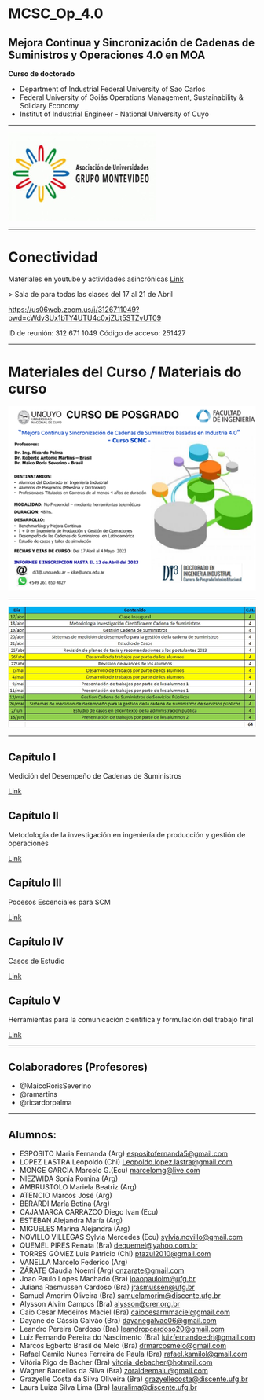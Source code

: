 # MCSC_Op_4.0
## Mejora Continua y Sincronización de Cadenas de Suministros y Operaciones 4.0 en MOA

**Curso de doctorado**
-  Department of Industrial Federal University of Sao Carlos
-  Federal University of Goiás Operations Management, Sustainability & Solidary Economy
-  Institut of Industrial Engineer - National University of Cuyo
<hr>

![AUGM](logo-augm.jpg)

<hr>

# Conectividad
Materiales en youtube y actividades asincrónicas
 [Link](Actividad_Sincrónica)
<p>
> Sala de para todas las clases del 17 al 21 de Abril


https://us06web.zoom.us/j/3126711049?pwd=cWdvSUx1bTY4UTU4c0xjZUt5STZvUT09

ID de reunión: 312 671 1049
Código de acceso: 251427

<hr>

# Materiales del Curso / Materiais do curso

![Flyer](flyer.png)

<hr>

![programação](agenda.png)

<hr>

## Capítulo I
Medición del Desempeño de Cadenas de Suministros

[Link](Cap_1)


## Capítulo II
Metodología de la investigación en ingeniería de producción y gestión de operaciones


[Link](Cap_2)


## Capítulo III
Pocesos Escenciales para SCM

[Link](Cap_3)

## Capítulo IV
Casos de Estudio

[Link](Cap_4)

## Capítulo V
Herramientas para la comunicación científica y formulación del trabajo final


[Link](Cap_5)


<hr>

## Colaboradores (Profesores)

- @MaicoRorisSeverino
- @ramartins
- @ricardorpalma

<hr>

## Alumnos:

- ESPOSITO Maria Fernanda (Arg) espositofernanda5@gmail.com
- LOPEZ LASTRA Leopoldo (Chi) Leopoldo.lopez.lastra@gmail.com
- MONGE GARCIA Marcelo G.(Ecu) marcelomg@live.com
- NIEZWIDA Sonia Romina (Arg) 
- AMBRUSTOLO Mariela Beatriz (Arg)
- ATENCIO Marcos José (Arg)
- BERARDI María Betina (Arg)
- CAJAMARCA CARRAZCO Diego Ivan (Ecu)
- ESTEBAN Alejandra María (Arg)
- MIGUELES Marina Alejandra (Arg)
- NOVILLO VILLEGAS Sylvia Mercedes (Ecu) sylvia.novillo@gmail.com
- QUEMEL PIRES Renata (Bra) dequemel@yahoo.com.br
- TORRES GÓMEZ Luis Patricio (Chi) ptazul2010@gmail.com
- VANELLA Marcelo Federico (Arg)
- ZÁRATE Claudia Noemí (Arg) cnzarate@gmail.com
- Joao Paulo Lopes Machado (Bra) joaopaulolm@ufg.br 
-	Juliana Rasmussen Cardoso (Bra) jrasmussen@ufg.br
-	Samuel Amorim Oliveira (Bra) samuelamorim@discente.ufg.br 
-	Alysson Alvim Campos (Bra) alysson@crer.org.br 
-	Caio Cesar Medeiros Maciel (Bra) caiocesarmmaciel@gmail.com 
- Dayane de Cássia Galvão (Bra) dayanegalvao06@gmail.com 
-	Leandro Pereira Cardoso (Bra) leandropcardoso20@gmail.com 
-	Luiz Fernando Pereira do Nascimento (Bra) luizfernandoedri@gmail.com 
-	Marcos Egberto Brasil de Melo (Bra) drmarcosmelo@gmail.com 
-	Rafael Camilo Nunes Ferreira de Paula (Bra) rafael.kamilol@gmail.com 
-	Vitória Rigo de Bacher (Bra) vitoria_debacher@hotmail.com 
-	Wagner Barcellos da Silva (Bra) zoraideemalu@gmail.com
-	Grazyelle Costa da Silva Oliveira (Bra) grazyellecosta@discente.ufg.br 
-	Laura Luiza Silva Lima (Bra) lauralima@discente.ufg.br

